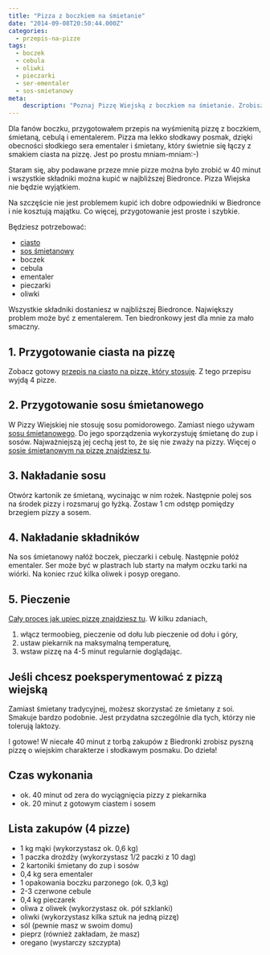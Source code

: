 ```yaml
---
title: "Pizza z boczkiem na śmietanie"
date: "2014-09-08T20:50:44.000Z"
categories: 
  - przepis-na-pizze
tags: 
  - boczek
  - cebula
  - oliwki
  - pieczarki
  - ser-ementaler
  - sos-smietanowy
meta: 
    description: "Poznaj Pizzę Wiejską z boczkiem na śmietanie. Zrobisz ją w 40 minut ze składników z Biedronki. Nie wierzysz? Przekonaj się sam."
---
```


Dla fanów boczku, przygotowałem przepis na wyśmienitą pizzę z boczkiem, śmietaną, cebulą i ementalerem. Pizza ma lekko słodkawy posmak, dzięki obecności słodkiego sera ementaler i śmietany, który świetnie się łączy z smakiem ciasta na pizzę. Jest po prostu mniam-mniam:-)

Staram się, aby podawane przeze mnie pizze można było zrobić w 40 minut i wszystkie składniki można kupić w najbliższej Biedronce. Pizza Wiejska nie będzie wyjątkiem.

Na szczęście nie jest problemem kupić ich dobre odpowiedniki w Biedronce i nie kosztują majątku. Co więcej, przygotowanie jest proste i szybkie.

Będziesz potrzebować:

- <a title="Przepis na ciasto na pizzę" href="/przepis-na-ciasto-na-pizze/">ciasto</a>
- <a title="Przepis na sos śmietanowy do pizzy" href="/przepis-na-sos-smietanowy-pizzy/">sos śmietanowy</a>
- boczek
- cebula
- ementaler
- pieczarki
- oliwki

Wszystkie składniki dostaniesz w najbliższej Biedronce. Największy problem może być z ementalerem. Ten biedronkowy jest dla mnie za mało smaczny.

## 1\. Przygotowanie ciasta na pizzę

Zobacz gotowy <a title="Przepis na ciasto na pizzę" href="/przepis-na-ciasto-na-pizze/">przepis na ciasto na pizzę, który stosuję</a>. Z tego przepisu wyjdą 4 pizze.

## 2\. Przygotowanie sosu śmietanowego

W Pizzy Wiejskiej nie stosuję sosu pomidorowego. Zamiast niego używam <a title="Przepis na sos śmietanowy do pizzy" href="/przepis-na-sos-smietanowy-pizzy/">sosu śmietanowego</a>. Do jego sporządzenia wykorzystuję śmietanę do zup i sosów. Najważniejszą jej cechą jest to, że się nie zważy na pizzy. Więcej o <a title="Przepis na sos śmietanowy do pizzy" href="/przepis-na-sos-smietanowy-pizzy/">sosie śmietanowym na pizzę znajdziesz tu</a>.

## 3\. Nakładanie sosu

Otwórz kartonik ze śmietaną, wycinając w nim rożek. Następnie polej sos na środek pizzy i rozsmaruj go łyżką. Zostaw 1 cm odstęp pomiędzy brzegiem pizzy a sosem.

## 4\. Nakładanie składników

Na sos śmietanowy nałóż boczek, pieczarki i cebulę. Następnie połóż ementaler. Ser może być w plastrach lub starty na małym oczku tarki na wiórki. Na koniec rzuć kilka oliwek i posyp oregano.

## 5\. Pieczenie

<a title="Pieczenie pizzy" href="/pieczenie-pizzy/">Cały proces jak upiec pizzę znajdziesz tu</a>. W kilku zdaniach,

1. włącz termoobieg, pieczenie od dołu lub pieczenie od dołu i góry,
2. ustaw piekarnik na maksymalną temperaturę,
3. wstaw pizzę na 4-5 minut regularnie doglądając.

## Jeśli chcesz poeksperymentować z pizzą wiejską

Zamiast śmietany tradycyjnej, możesz skorzystać ze śmietany z soi. Smakuje bardzo podobnie. Jest przydatna szczególnie dla tych, którzy nie tolerują laktozy.

I gotowe! W niecałe 40 minut z torbą zakupów z Biedronki zrobisz pyszną pizzę o wiejskim charakterze i słodkawym posmaku. Do dzieła!

## Czas wykonania

- ok. 40 minut od zera do wyciągnięcia pizzy z piekarnika
- ok. 20 minut z gotowym ciastem i sosem

## Lista zakupów (4 pizze)

- 1 kg mąki (wykorzystasz ok. 0,6 kg)
- 1 paczka drożdży (wykorzystasz 1/2 paczki z 10 dag)
- 2 kartoniki śmietany do zup i sosów
- 0,4 kg sera ementaler
- 1 opakowania boczku parzonego (ok. 0,3 kg)
- 2-3 czerwone cebule
- 0,4 kg pieczarek
- oliwa z oliwek (wykorzystasz ok. pół szklanki)
- oliwki (wykorzystasz kilka sztuk na jedną pizzę)
- sól (pewnie masz w swoim domu)
- pieprz (również zakładam, że masz)
- oregano (wystarczy szczypta)
